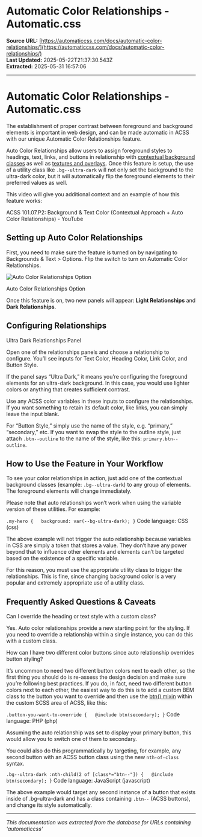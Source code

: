 # Automatic Color Relationships - Automatic.css

**Source URL:** [https://automaticcss.com/docs/automatic-color-relationships/](https://automaticcss.com/docs/automatic-color-relationships/)  
**Last Updated:** 2025-05-22T21:37:30.543Z  
**Extracted:** 2025-05-31 16:57:06

---

# Automatic Color Relationships - Automatic.css

The establishment of proper contrast between foreground and background elements is important in web design, and can be made automatic in ACSS with our unique Automatic Color Relationships feature.

Auto Color Relationships allow users to assign foreground styles to headings, text, links, and buttons in relationship with [contextual background classes](https://automaticcss.com/docs/background-text-assignments/) as well as [textures and overlays](https://automaticcss.com/docs/textures-overlays/). Once this feature is setup, the use of a utility class like `.bg--ultra-dark` will not only set the background to the ultra-dark color, but it will automatically flip the foreground elements to their preferred values as well.

This video will give you additional context and an example of how this feature works:

ACSS 101.07.P2: Background & Text Color (Contextual Approach + Auto Color Relationships) - YouTube

[](https://www.youtube.com/watch?v=xhFOgOBV774&embeds_referring_euri=https%3A%2F%2Fautomaticcss.com%2F)

## Setting up Auto Color Relationships

First, you need to make sure the feature is turned on by navigating to Backgrounds & Text > Options. Flip the switch to turn on Automatic Color Relationships.

![Auto Color Relationships Option](https://automaticcss.com/wp-content/uploads/CleanShot-2024-10-28-at-07.58.29@2x-1024x1024.jpg)

Auto Color Relationships Option

Once this feature is on, two new panels will appear: **Light Relationships** and **Dark Relationships**.

## Configuring Relationships

Ultra Dark Relationships Panel

Open one of the relationships panels and choose a relationship to configure. You’ll see inputs for Text Color, Heading Color, Link Color, and Button Style.

If the panel says “Ultra Dark,” it means you’re configuring the foreground elements for an ultra-dark background. In this case, you would use lighter colors or anything that creates sufficient contrast.

Use any ACSS color variables in these inputs to configure the relationships. If you want something to retain its default color, like links, you can simply leave the input blank.

For “Button Style,” simply use the name of the style, e.g. “primary,” “secondary,” etc. If you want to swap the style to the outline style, just attach `.btn--outline` to the name of the style, like this: `primary.btn--outline`.

## How to Use the Feature in Your Workflow

To see your color relationships in action, just add one of the contextual background classes (example: `.bg--ultra-dark`) to any group of elements. The foreground elements will change immediately.

Please note that auto relationships won’t work when using the variable version of these utilities. For example:

`.my-hero {   background: var(--bg-ultra-dark); }`
Code language: CSS (css)

The above example will not trigger the auto relationship because variables in CSS are simply a token that stores a value. They don’t have any power beyond that to influence other elements and elements can’t be targeted based on the existence of a specific variable.

For this reason, you must use the appropriate utility class to trigger the relationships. This is fine, since changing background color is a very popular and extremely appropriate use of a utility class.

## Frequently Asked Questions & Caveats

Can I override the heading or text style with a custom class?

Yes. Auto color relationships provide a new starting point for the styling. If you need to override a relationship within a single instance, you can do this with a custom class.

How can I have two different color buttons since auto relationship overrides button styling?

It’s uncommon to need two different button colors next to each other, so the first thing you should do is re-assess the design decision and make sure you’re following best practices. If you do, in fact, need two different button colors next to each other, the easiest way to do this is to add a custom BEM class to the button you want to override and then use the [btn() mixin](https://automaticcss.com/docs/button-mixins/) within the custom SCSS area of ACSS, like this:

`.button-you-want-to-override {   @include btn(secondary); }`
Code language: PHP (php)

Assuming the auto relationship was set to display your primary button, this would allow you to switch one of them to secondary.

You could also do this programmatically by targeting, for example, any second button with an ACSS button class using the new `nth-of-class` syntax.

`.bg--ultra-dark :nth-child(2 of [class*="btn--"]) {   @include btn(secondary); }`
Code language: JavaScript (javascript)

The above example would target any second instance of a button that exists inside of .bg–ultra-dark and has a class containing `.btn--` (ACSS buttons), and change its style automatically.

---

*This documentation was extracted from the database for URLs containing 'automaticcss'*
